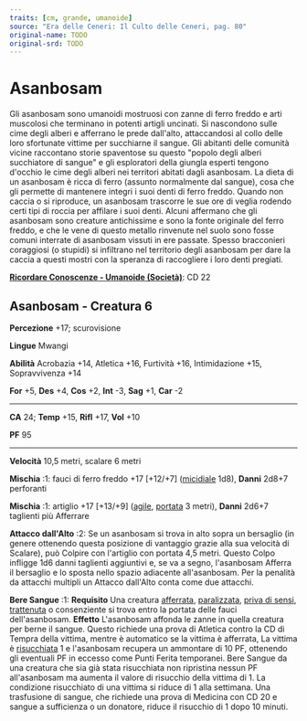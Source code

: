 ```yaml
---
traits: [cm, grande, umanoide]
source: "Era delle Ceneri: Il Culto delle Ceneri, pag. 80"
original-name: TODO
original-srd: TODO
---
```


# Asanbosam

Gli asanbosam sono umanoidi mostruosi con zanne di ferro freddo e arti muscolosi
che terminano in potenti artigli uncinati. Si nascondono sulle cime degli alberi
e afferrano le prede dall'alto, attaccandosi al collo delle loro sfortunate
vittime per succhiarne il sangue. Gli abitanti delle comunità vicine raccontano
storie spaventose su questo "popolo degli alberi succhiatore di sangue" e gli
esploratori della giungla esperti tengono d'occhio le cime degli alberi nei
territori abitati dagli asanbosam. La dieta di un asanbosam è ricca di ferro
(assunto normalmente dal sangue), cosa che gli permette di mantenere integri i
suoi denti di ferro freddo. Quando non caccia o si riproduce, un asanbosam
trascorre le sue ore di veglia rodendo certi tipi di roccia per affilare i suoi
denti. Alcuni affermano che gli asanbosam sono creature antichissime e sono la
fonte originale del ferro freddo, e che le vene di questo metallo rinvenute nel
suolo sono fosse comuni interrate di asanbosam vissuti in ere passate. Spesso
bracconieri coraggiosi (o stupidi) si infiltrano nel territorio degli asanbosam
per dare la caccia a questi mostri con la speranza di raccogliere i loro denti
pregiati.

**[Ricordare Conoscenze - Umanoide (Società)](/azioni/abilita/ricordare-conoscenze)**:
CD 22

## Asanbosam - Creatura 6

**Percezione** +17; scurovisione

**Lingue** Mwangi

**Abilità** Acrobazia +14, Atletica +16, Furtività +16, Intimidazione +15,
Sopravvivenza +14

**For** +5, **Des** +4, **Cos** +2, **Int** -3, **Sag** +1, **Car** -2

---

**CA** 24; **Temp** +15, **Rifl** +17, **Vol** +10

**PF** 95

---

**Velocità** 10,5 metri, scalare 6 metri

**Mischia** :1: fauci di ferro freddo +17 \[+12/+7]
([micidiale](/tratti/micidiale) 1d8), **Danni** 2d8+7 perforanti

**Mischia** :1: artiglio +17 \[+13/+9] ([agile](/tratti/agile),
[portata](/tratti/portata) 3 metri), **Danni** 2d6+7 taglienti più Afferrare

**Attacco dall'Alto** :2: Se un asanbosam si trova in alto sopra un bersaglio
(in genere ottenendo questa posizione di vantaggio grazie alla sua velocità di
Scalare), può Colpire con l'artiglio con portata 4,5 metri. Questo Colpo
infligge 1d6 danni taglienti aggiuntivi e, se va a segno, l'asanbosam Afferra il
bersaglio e lo sposta nello spazio adiacente all'asanbosam. Per la penalità da
attacchi multipli un Attacco dall'Alto conta come due attacchi.

**Bere Sangue** :1: **Requisito** Una creatura
[afferrata](/condizioni/afferrato), [paralizzata](/condizioni/paralizzato),
[priva di sensi](/condizioni/privo-di-sensi),
[trattenuta](/condizioni/trattenuto) o consenziente si trova entro la portata
delle fauci dell'asanbosam. **Effetto** L'asanbosam affonda le zanne in quella
creatura per berne il sangue. Questo richiede una prova di Atletica contro la CD
di Tempra della vittima, mentre è automatico se la vittima è afferrata, La
vittima è [risucchiata](/condizioni/risucchiato) 1 e l'asanbosam recupera un
ammontare di 10 PF, ottenendo gli eventuali PF in eccesso come Punti Ferita
temporanei. Bere Sangue da una creatura che sia già stata risucchiata non
ripristina nessun PF all'asanbosam ma aumenta il valore di risucchio della
vittima di 1. La condizione risucchiato di una vittima si riduce di 1 alla
settimana. Una trasfusione di sangue, che richiede una prova di Medicina con CD
20 e sangue a sufficienza o un donatore, riduce il risucchio di 1 dopo 10
minuti.
